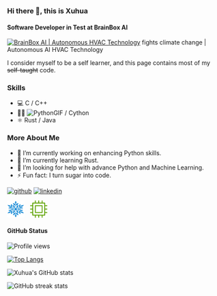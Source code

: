 <!--
**XuhuaHuang/XuhuaHuang** is a ✨ _special_ ✨ repository because its `README.md` (this file) appears on your GitHub profile.

Here are some ideas to get you started:

- 🔭 I’m currently working on ...
- 🌱 I’m currently learning ...
- 👯 I’m looking to collaborate on ...
- 🤔 I’m looking for help with ...
- 💬 Ask me about ...
- 📫 How to reach me: ...
- 😄 Pronouns: ...
- ⚡ Fun fact: ...
-->

<!--
Last updated on: July 25, 2021, &:00 a.m.
-->

### Hi there 👋, this is Xuhua
#### Software Developer in Test at BrainBox AI
[<img src='https://www.brainboxai.com/static/assets/images/logo.svg' alt='BrainBox AI | Autonomous HVAC Technology' height='13'>](https://www.brainboxai.com/) fights climate change | Autonomous AI HVAC Technology

I consider myself to be a self learner, and this page contains most of my ~~self-taught~~ code.

### Skills
* 💻 C / C++
* 🐱‍💻 ![PythonGIF](https://user-images.githubusercontent.com/71360506/126898091-1299d75d-e24b-450a-a439-68e08fe4a944.gif) / Cython
* ⚛️ Rust / Java

### More About Me
- 🔭 I’m currently working on enhancing Python skills. 
- 🌱 I’m currently learning Rust. 
- 🤔 I’m looking for help with advance Python and Machine Learning. 
- ⚡ Fun fact: I turn sugar into code. 

[<img src='https://cdn.jsdelivr.net/npm/simple-icons@3.0.1/icons/github.svg' alt='github' height='40'>](https://github.com/XuhuaHuang)  [<img src='https://cdn.jsdelivr.net/npm/simple-icons@3.0.1/icons/linkedin.svg' alt='linkedin' height='40'>](https://www.linkedin.com/in/xuhua-huang-at-brainboxai/)  

<a href='https://archiveprogram.github.com/'><img src='https://raw.githubusercontent.com/acervenky/animated-github-badges/master/assets/acbadge.gif' width='40' height='40'></a> <a href='https://docs.github.com/en/developers'><img src='https://raw.githubusercontent.com/acervenky/animated-github-badges/master/assets/devbadge.gif' width='40' height='40'></a>

#### GitHub Status
![Profile views](https://gpvc.arturio.dev/XuhuaHuang)

[![Top Langs](https://github-readme-stats.vercel.app/api/top-langs/?username=XuhuaHuang&layout=compact)](https://github.com/anuraghazra/github-readme-stats)

![Xuhua's GitHub stats](https://github-readme-stats.vercel.app/api?username=XuhuaHuang&show_icons=true&theme=vue)

![GitHub streak stats](https://github-readme-streak-stats.herokuapp.com/?user=XuhuaHuang)
